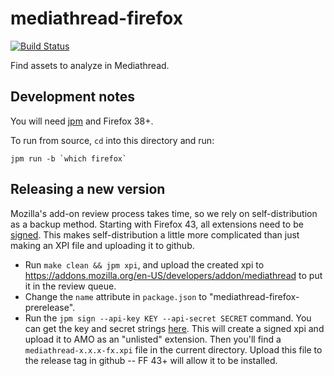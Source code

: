 # mediathread-firefox

[![Build Status](https://travis-ci.org/ccnmtl/mediathread-firefox.svg?branch=master)](https://travis-ci.org/ccnmtl/mediathread-firefox)

Find assets to analyze in Mediathread.

## Development notes

You will need [jpm](https://www.npmjs.com/package/jpm) and Firefox 38+.

To run from source, `cd` into this directory and run:

    jpm run -b `which firefox`

## Releasing a new version

Mozilla's add-on review process takes time, so we rely on self-distribution
as a backup method. Starting with Firefox 43, all extensions need to be
[signed](https://wiki.mozilla.org/Add-ons/Extension_Signing). This makes
self-distribution a little more complicated than just making an XPI file
and uploading it to github.

* Run `make clean && jpm xpi`, and upload the created xpi to
  https://addons.mozilla.org/en-US/developers/addon/mediathread to put
  it in the review queue.
* Change the `name` attribute in `package.json` to
  "mediathread-firefox-prerelease".
* Run the `jpm sign --api-key KEY --api-secret SECRET` command. You can get
  the key and secret strings
  [here](https://addons.mozilla.org/en-US/developers/addon/api/key/).
  This will create a signed xpi and upload it to AMO as an "unlisted"
  extension. Then you'll find a `mediathread-x.x.x-fx.xpi` file in the current
  directory. Upload this file to the release tag in github -- FF 43+
  will allow it to be installed.
